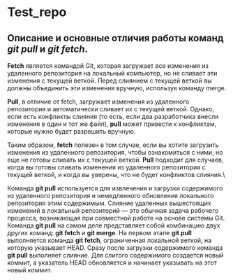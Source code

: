 # Test_repo
##  Описание и основные отличия работы команд ***git pull*** и ***git fetch***. 
**Fetch** является командой Git, которая загружает все изменения из удаленного репозитория на локальный компьютер, но не сливает эти изменения с текущей веткой. Перед слиянием с текущей веткой вы должны объединить эти изменения вручную, используя команду merge.

**Pull**, в отличие от fetch, загружает изменения из удаленного репозитория и автоматически сливает их с текущей веткой. Однако, если есть конфликты слияния (то есть, если два разработчика внесли изменения в один и тот же файл), **pull** может привести к конфликтам, которые нужно будет разрешить вручную.

Таким образом, **fetch** полезен в том случае, если вы хотите загрузить изменения из удаленного репозитория, чтобы ознакомиться с ними, но еще не готовы сливать их с текущей веткой. **Pull** подходит для случаев, когда вы готовы сливать изменения из удаленного репозитория с текущей веткой, и когда вы уверены, что не будет конфликтов слияния.\

Команда **git pull** используется для извлечения и загрузки содержимого из удаленного репозитория и немедленного обновления локального репозитория этим содержимым. Слияние удаленных вышестоящих изменений в локальный репозиторий — это обычная задача рабочего процесса, возникающая при совместной работе на основе системы Git. Команда **git pull** на самом деле представляет собой комбинацию двух других команд: **git fetch** и **git merge**. На первом этапе **git pull** выполняется команда **git fetch**, ограниченная локальной веткой, на которую указывает HEAD. Сразу после загрузки содержимого команда **git pull** выполняет слияние. Для слитого содержимого создается новый коммит, а указатель HEAD обновляется и начинает указывать на этот новый коммит.
